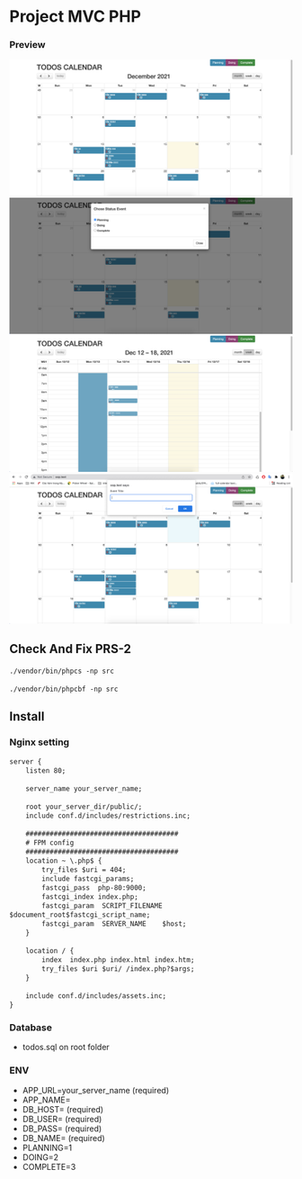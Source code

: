 # Project MVC PHP

### Preview
![uml](./preview/shot-1.png?raw=true "shot-1")
![uml](./preview/shot-2.png?raw=true "shot-2")
![uml](./preview/shot-3.png?raw=true "shot-3")
![uml](./preview/shot-4.png?raw=true "shot-4")

## Check And Fix PRS-2

```
./vendor/bin/phpcs -np src

./vendor/bin/phpcbf -np src

```
## Install

### Nginx setting

```
server {
    listen 80;

    server_name your_server_name;

    root your_server_dir/public/;
    include conf.d/includes/restrictions.inc;

    ######################################
    # FPM config
    ######################################
    location ~ \.php$ {
        try_files $uri = 404;
        include fastcgi_params;
        fastcgi_pass  php-80:9000;
        fastcgi_index index.php;
        fastcgi_param  SCRIPT_FILENAME  $document_root$fastcgi_script_name;
        fastcgi_param  SERVER_NAME    $host;
    }

    location / {
        index  index.php index.html index.htm;
        try_files $uri $uri/ /index.php?$args;
    }
   
    include conf.d/includes/assets.inc;
}
```

### Database

- todos.sql on root folder

### ENV

- APP_URL=your_server_name (required)
- APP_NAME=
- DB_HOST= (required)
- DB_USER= (required)
- DB_PASS= (required)
- DB_NAME= (required)
- PLANNING=1
- DOING=2
- COMPLETE=3

